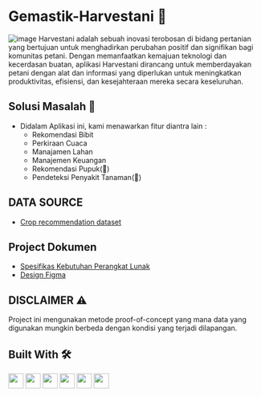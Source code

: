 # Gemastik-Harvestani 🌿
![image](https://github.com/not-xygen/Gemastik-Harvestani/blob/markdown/asset/Presentasi.png)
Harvestani adalah sebuah inovasi terobosan di bidang pertanian yang bertujuan untuk menghadirkan perubahan positif dan signifikan bagi komunitas petani. Dengan memanfaatkan kemajuan teknologi dan kecerdasan buatan, aplikasi Harvestani dirancang untuk memberdayakan petani dengan alat dan informasi yang diperlukan untuk meningkatkan produktivitas, efisiensi, dan kesejahteraan mereka secara keseluruhan.

## Solusi Masalah 💪
-  Didalam Aplikasi ini, kami menawarkan fitur diantra lain :
    - Rekomendasi Bibit
    - Perkiraan Cuaca
    - Manajamen Lahan
    - Manajemen Keuangan
    - Rekomendasi Pupuk(🚧)
    - Pendeteksi Penyakit Tanaman(🚧)
      
## DATA SOURCE 
- [Crop recommendation dataset ](https://www.kaggle.com/datasets/atharvaingle/crop-recommendation-dataset)
## Project Dokumen
* [Spesifikas Kebutuhan Perangkat Lunak](https://docs.google.com/document/d/1NILqqMlKpNc2CsV3tEpWP_Z4KjohgWpU/edit?usp=sharing&ouid=100025197486427676301&rtpof=true&sd=true)
* [Design Figma](https://www.figma.com/file/dSWEOOaIjE0GjtC2a7jZG3/HarvestMoon?type=design&node-id=0-1&mode=design&t=G7I2WJcOMcbmfUAN-0)   
## DISCLAIMER ⚠️ 
Project ini mengunakan metode proof-of-concept yang mana data yang digunakan mungkin berbeda dengan kondisi yang terjadi dilapangan.
## Built With 🛠️
<code><img height="30" src="https://img.shields.io/badge/Python-FFD43B?style=for-the-badge&logo=python&logoColor=blue"></code>
<code><img height="30" src="https://img.shields.io/badge/React_Native-20232A?style=for-the-badge&logo=react&logoColor=61DAFB"></code>
<code><img height="30" src="https://img.shields.io/badge/TypeScript-007ACC?style=for-the-badge&logo=typescript&logoColor=white"></code>
<code><img height="30" src="https://img.shields.io/badge/Express.js-000000?style=for-the-badge&logo=express&logoColor=white"></code>
<code><img height="30" src="https://img.shields.io/badge/PostgreSQL-316192?style=for-the-badge&logo=postgresql&logoColor=white"></code>
<code><img height="30" src="https://img.shields.io/badge/Prisma-3982CE?style=for-the-badge&logo=Prisma&logoColor=white"></code>
